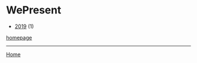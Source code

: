 # WePresent

  * [2019](./wepresent-2019.md) (1)

[homepage](https://wepresent.wetransfer.com/)

----

[Home](../index.md)
